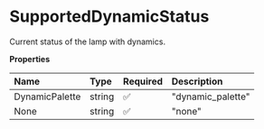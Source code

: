 # SupportedDynamicStatus

Current status of the lamp with dynamics.

**Properties**

| Name           | Type   | Required | Description       |
| :------------- | :----- | :------- | :---------------- |
| DynamicPalette | string | ✅       | "dynamic_palette" |
| None           | string | ✅       | "none"            |

<!-- This file was generated by liblab | https://liblab.com/ -->
